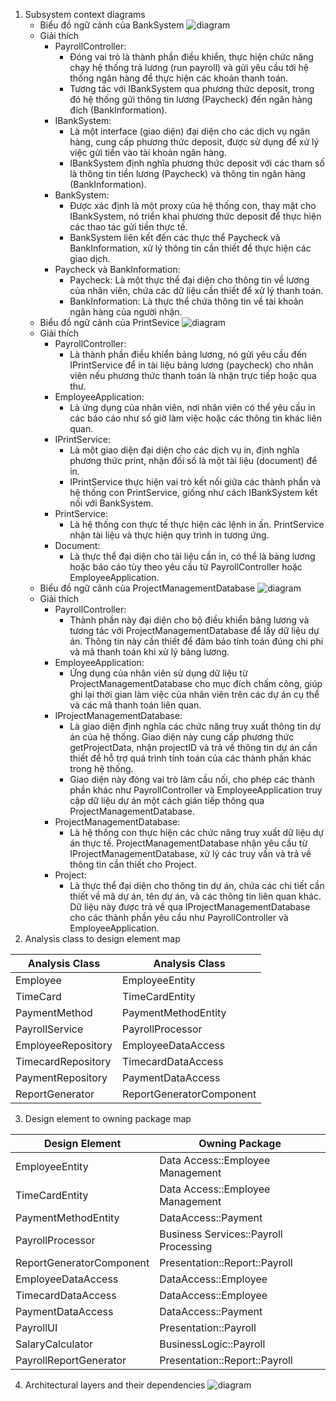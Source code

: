 1. Subsystem context diagrams
   * Biểu đồ ngữ cảnh của BankSystem
     ![diagram](https://www.planttext.com/api/plantuml/png/j5DDImCn4BtdLmozQCKMpsKfKgiWg1GAtgVPQRkOJPRC15sqlyo3Fyc_OBQVcrgFvX3Op9itRzxCVdz-NREWbr0Q9OKOWX7QbsdDGgLIPp2cUM49j2ihPyaAmzmPuruBku37vnj0hvU5a9RWILMeNt11qBbnLdp4aOS7hCbtu5r1FDeWCqomRe8jK9Rf_STmk0MlJ-MT9kQOKiRgvzrrPALMwb3itWhvEMfAQnNxv_j3IsrgyMXvJluks9pFKMiNh3o5SaP-05FniSLBmB9v7S3OXPcXoqqIQYcS7QDG3CIxEu2HSuRGdf1tQwElzIaVRilAk9fesrnqWTROr86JmbhXHE1HTyT23-4uT0cSqAMofs766yicthtLgVAMeLd6UsJL85Fr_sloVZyz6MpWl2mg1hJvPlmR3bQ_DwxV7oPxCO30z1VmU50HNELH4gisHVRHwq52kTF0y5h8KXtJTAxw_OiEnAnjsKCYxnQVSfZLAettUgSaxH9OgMkoUVD3_m000F__0m00)
   * Giải thích
     - PayrollController:
       + Đóng vai trò là thành phần điều khiển, thực hiện chức năng chạy hệ thống trả lương (run payroll) và gửi yêu cầu tới hệ thống ngân hàng để thực hiện các
         khoản thanh toán.
       + Tương tác với IBankSystem qua phương thức deposit, trong đó hệ thống gửi thông tin lương (Paycheck) đến ngân hàng đích (BankInformation).
     - IBankSystem:
       + Là một interface (giao diện) đại diện cho các dịch vụ ngân hàng, cung cấp phương thức deposit, được sử dụng để xử lý việc gửi tiền vào tài khoản ngân hàng.
       + IBankSystem định nghĩa phương thức deposit với các tham số là thông tin tiền lương (Paycheck) và thông tin ngân hàng (BankInformation).
     - BankSystem:
       + Được xác định là một proxy của hệ thống con, thay mặt cho IBankSystem, nó triển khai phương thức deposit để thực hiện các thao tác gửi tiền thực tế.
       + BankSystem liên kết đến các thực thể Paycheck và BankInformation, xử lý thông tin cần thiết để thực hiện các giao dịch.
     - Paycheck và BankInformation:
       + Paycheck: Là một thực thể đại diện cho thông tin về lương của nhân viên, chứa các dữ liệu cần thiết để xử lý thanh toán.
       + BankInformation: Là thực thể chứa thông tin về tài khoản ngân hàng của người nhận.
   * Biểu đồ ngữ cảnh của PrintSevice
     ![diagram](https://www.planttext.com/api/plantuml/png/j5FBQiCm4BphAnPV-Y0nxTKO4vhq46WX4EXTaJUEg2ovqhh1jFco7lf9_ONAJXt7YNEi3WBjZ7PdPwMVh--98swfp1KZIGfXOQMc9TftAH0Oku8PhgL642OlZ4PD3jP6ARELEeFdbobmApQIK51faHLSlF8C8PWQJTRpqC8Jhz06yC70Bw6uSx3WLGqUaU9O70v9yaTkbiMt4XtvAqx9ulgcGNPinxfYSqrerzmBxjMIX_2yrzLHygAEjwanBvIf4ETf14loI3O2nnMtLGGpKwuKZY35j1GaZNPjx2Q21sCKSZsWx55xLwiB5jH5VUFOSFfDdqlfiBwaBdukhSCor6WvOJhpcuVzFg1sMQvSvGZp4wd7viMnQrbzoVzavU41MbIyOMzauO3hT3zVla_1pfzK62OdWu-WT7Y9sWuaEfZbMFzw_3aUmqd2LeE3hQGDQvC4Ts5u6y00t-sDmXHMLKU_hxd9mB-8G5XijB09whJ-fxy0003__mC0)
   * Giải thích
     - PayrollController:
       + Là thành phần điều khiển bảng lương, nó gửi yêu cầu đến IPrintService để in tài liệu bảng lương (paycheck) cho nhân viên nếu phương thức thanh toán là
         nhận trực tiếp hoặc qua thư.
     - EmployeeApplication:
       + Là ứng dụng của nhân viên, nơi nhân viên có thể yêu cầu in các báo cáo như số giờ làm việc hoặc các thông tin khác liên quan.
     - IPrintService:
       + Là một giao diện đại diện cho các dịch vụ in, định nghĩa phương thức print, nhận đối số là một tài liệu (document) để in.
       + IPrintService thực hiện vai trò kết nối giữa các thành phần và hệ thống con PrintService, giống như cách IBankSystem kết nối với BankSystem.
     - PrintService:
       + Là hệ thống con thực tế thực hiện các lệnh in ấn. PrintService nhận tài liệu và thực hiện quy trình in tương ứng.
     - Document:
       + Là thực thể đại diện cho tài liệu cần in, có thể là bảng lương hoặc báo cáo tùy theo yêu cầu từ PayrollController hoặc EmployeeApplication.
   * Biểu đồ ngữ cảnh của ProjectManagementDatabase
     ![diagram](https://www.planttext.com/api/plantuml/png/j9EnJiCm48PtFyMDHA8la05LfKXqG49YOBuwHmXrxCXt6Ih4ap7qaVeAjOEfqZHf9IIy9F9zvyl_HTv_x-OiwAMjZP9A304yU_T1MfxGOaarMLcYu1gPb58GbZR8F4t1PqV5LP8aB1Plg6wCsnAjYXnUn5Usp7Be0SU-jYbGA5KUNUjvfFSMcX-Wl_KUuLVdDnGsbwvT6mep5iuPGjkT_zNBy90EFOyr0lrMJYtWrZjZxfsL-2H_cdxGsrd8BiNCqZUcAPKLyc-e2LRNVF_5zVzvZWdEtSncTqUTEQ3Mn4ny1GpL67U2clQY1l87qq4ywWsFKkazGE4VLwLbTK5_hs7ioip95l5ogGC0003__mC0)
   * Giải thích
     - PayrollController:
       + Thành phần này đại diện cho bộ điều khiển bảng lương và tương tác với ProjectManagementDatabase để lấy dữ liệu dự án. Thông tin này cần thiết để đảm bảo
       tính toán đúng chi phí và mã thanh toán khi xử lý bảng lương.
     - EmployeeApplication:
       + Ứng dụng của nhân viên sử dụng dữ liệu từ ProjectManagementDatabase cho mục đích chấm công, giúp ghi lại thời gian làm việc của nhân viên trên các dự án cụ
       thể và các mã thanh toán liên quan.
     - IProjectManagementDatabase:
       + Là giao diện định nghĩa các chức năng truy xuất thông tin dự án của hệ thống. Giao diện này cung cấp phương thức getProjectData, nhận projectID và trả về
       thông tin dự án cần thiết để hỗ trợ quá trình tính toán của các thành phần khác trong hệ thống.
       + Giao diện này đóng vai trò làm cầu nối, cho phép các thành phần khác như PayrollController và EmployeeApplication truy cập dữ liệu dự án một cách gián tiếp
       thông qua ProjectManagementDatabase.
     - ProjectManagementDatabase:
       + Là hệ thống con thực hiện các chức năng truy xuất dữ liệu dự án thực tế. ProjectManagementDatabase nhận yêu cầu từ IProjectManagementDatabase, xử lý các
       truy vấn và trả về thông tin cần thiết cho Project.
     - Project:
       + Là thực thể đại diện cho thông tin dự án, chứa các chi tiết cần thiết về mã dự án, tên dự án, và các thông tin liên quan khác. Dữ liệu này được trả về qua
       IProjectManagementDatabase cho các thành phần yêu cầu như PayrollController và EmployeeApplication.
2. Analysis class to design element map

|Analysis Class|Analysis Class|
|--------------|--------------|
|Employee|EmployeeEntity|
|TimeCard|TimeCardEntity|
|PaymentMethod|PaymentMethodEntity|
|PayrollService|PayrollProcessor|
|EmployeeRepository|EmployeeDataAccess|
|TimecardRepository|TimecardDataAccess|
|PaymentRepository|PaymentDataAccess|
|ReportGenerator|ReportGeneratorComponent|

3. Design element to owning package map

|Design Element|Owning Package|
|--------------|--------------|
|EmployeeEntity|Data Access::Employee Management|
|TimeCardEntity|Data Access::Employee Management|
|PaymentMethodEntity|DataAccess::Payment|
|PayrollProcessor|Business Services::Payroll Processing|
|ReportGeneratorComponent|Presentation::Report::Payroll|
|EmployeeDataAccess|DataAccess::Employee|
|TimecardDataAccess|DataAccess::Employee|
|PaymentDataAccess|DataAccess::Payment|
|PayrollUI|Presentation::Payroll|
|SalaryCalculator|BusinessLogic::Payroll|
|PayrollReportGenerator|Presentation::Report::Payroll|

4. Architectural layers and their dependencies
![diagram](https://www.planttext.com/api/plantuml/png/T9D1JiCm44NtFiKe-rw01IeA1NLHgIgK_SWPg8LZH_PKA4ASZ0L7uWhO96dSECdEUVFdPxudlzy_Qy_e-5nhqQ1ynpU2uaNHHm6V0i8ZDNeFUsoTrVgu5LzYh2kjuVYQt6prtbb9tbkNe0Crrl4Z6NB8L-G9DRgsH2tF-X-bJlV827SojhkssjIDjYrHBEXu0fzLJH9TDGl3HzPaE66fuSvMf1UyDeOLjnEVClXaeFVO4P_iG8FB9KrOhMwpjE06YgCd1rl38IN9off2P5LHcayVnG_4ydHXeSshNT3d0OtwWK642_eimr7U8-XczmiD9kiGvVs1UhQadAvBb0udwgYY89w9A4skkvGexc4txKmmGrxZHMUgF8uaf7G9CkMQJ1L_mJy0003__mC0)
